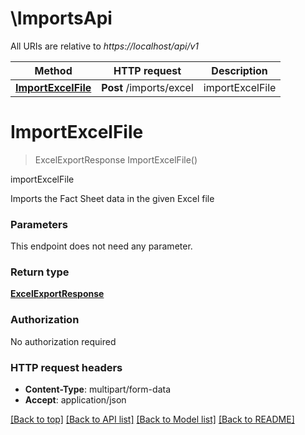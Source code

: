 # \ImportsApi

All URIs are relative to *https://localhost/api/v1*

Method | HTTP request | Description
------------- | ------------- | -------------
[**ImportExcelFile**](ImportsApi.md#ImportExcelFile) | **Post** /imports/excel | importExcelFile


# **ImportExcelFile**
> ExcelExportResponse ImportExcelFile()

importExcelFile

Imports the Fact Sheet data in the given Excel file


### Parameters
This endpoint does not need any parameter.

### Return type

[**ExcelExportResponse**](ExcelExportResponse.md)

### Authorization

No authorization required

### HTTP request headers

 - **Content-Type**: multipart/form-data
 - **Accept**: application/json

[[Back to top]](#) [[Back to API list]](../README.md#documentation-for-api-endpoints) [[Back to Model list]](../README.md#documentation-for-models) [[Back to README]](../README.md)

